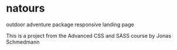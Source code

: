 # natours
outdoor adventure package responsive landing page

This is a project from the Advanced CSS and SASS course by Jonas Schmedmann
